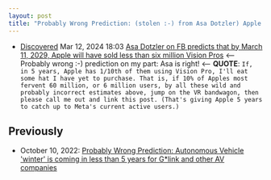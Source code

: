 ```yaml
---
layout: post
title: "Probably Wrong Prediction: (stolen :-) from Asa Dotzler) Apple will sell less than 6 million Vision Pros before March 11, 2029"
---
```


* [Discovered](http://rolandtanglao.com/2020/07/29/p1-blogthis-checkvist-list-links-to-blog/) Mar 12, 2024 18:03 [Asa Dotzler on FB predicts that by March 11, 2029, Apple will have sold less than six million Vision Pros](https://www.facebook.com/asadotzler/posts/pfbid02CSE4uf6oY4cDYeCqhu8RgL6pBYSSrNQEvJPhzYQ5GkzGKUc5hwze2SPuX1Q1k5ddl) <-- Probably wrong :-) prediction on my part: Asa is right! <-- **QUOTE**: `If, in 5 years, Apple has 1/10th of them using Vision Pro, I'll eat some hat I have yet to purchase. That is, if 10% of Apples most fervent 60 million, or 6 million users, by all these wild and probably incorrect estimates above, jump on the VR bandwagon, then please call me out and link this post. (That's giving Apple 5 years to catch up to Meta's current active users.)`

## Previously
* October 10, 2022: [Probably Wrong Prediction: Autonomous Vehicle 'winter' is coming in less than 5 years for G*link and other AV companies](http://rolandtanglao.com/2022/10/10/p1-autonomous-vehicle-winter-coming/)
